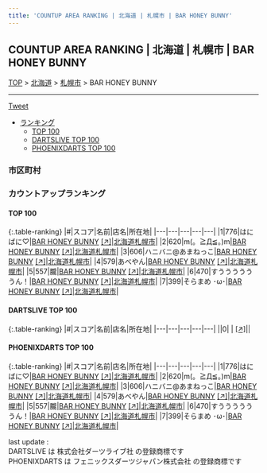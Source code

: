 ```yaml
---
title: 'COUNTUP AREA RANKING | 北海道 | 札幌市 | BAR HONEY BUNNY'
---
```

## COUNTUP AREA RANKING | 北海道 | 札幌市 | BAR HONEY BUNNY

[TOP](/darts/rank/) > [北海道](/darts/rank/北海道/) > [札幌市](/darts/rank/北海道/札幌市/) > BAR HONEY BUNNY

___

<a href="https://twitter.com/share?ref_src=twsrc%5Etfw" data-text="COUNTUP AREA RANKING | 北海道札幌市BAR HONEY BUNNY" class="twitter-share-button" data-hashtags="DARTSLIVE,PHOENIXDARTS,darts,ダーツ" data-show-count="false">Tweet</a>

* [ランキング](#カウントアップランキング)
    * [TOP 100](#top-100)
    * [DARTSLIVE TOP 100](#dartslive-top-100)
    * [PHOENIXDARTS TOP 100](#phoenixdarts-top-100)

### 市区町村

<ul>

</ul>

### カウントアップランキング

#### TOP 100



{:.table-ranking}
|#|スコア|名前|店名|所在地|
|---|---|---|---|---|
|1|776|<span class="rank-name-pd">はにばに♡</span>|<a href="/darts/rank/shops/67273.html">BAR HONEY BUNNY</a> <a href="https://vs.phoenixdarts.com/jp/shop/shopDetailInfo/s_67273?s_seq=67273">[↗]</a>|<a href="/darts/rank/北海道/札幌市">北海道札幌市</a>|
|2|620|<span class="rank-name-pd">m(。≧Д≦。)m</span>|<a href="/darts/rank/shops/67273.html">BAR HONEY BUNNY</a> <a href="https://vs.phoenixdarts.com/jp/shop/shopDetailInfo/s_67273?s_seq=67273">[↗]</a>|<a href="/darts/rank/北海道/札幌市">北海道札幌市</a>|
|3|606|<span class="rank-name-pd">ハニバニ@あまねっこ</span>|<a href="/darts/rank/shops/67273.html">BAR HONEY BUNNY</a> <a href="https://vs.phoenixdarts.com/jp/shop/shopDetailInfo/s_67273?s_seq=67273">[↗]</a>|<a href="/darts/rank/北海道/札幌市">北海道札幌市</a>|
|4|579|<span class="rank-name-pd">あべやん</span>|<a href="/darts/rank/shops/67273.html">BAR HONEY BUNNY</a> <a href="https://vs.phoenixdarts.com/jp/shop/shopDetailInfo/s_67273?s_seq=67273">[↗]</a>|<a href="/darts/rank/北海道/札幌市">北海道札幌市</a>|
|5|557|<span class="rank-name-pd">朧</span>|<a href="/darts/rank/shops/67273.html">BAR HONEY BUNNY</a> <a href="https://vs.phoenixdarts.com/jp/shop/shopDetailInfo/s_67273?s_seq=67273">[↗]</a>|<a href="/darts/rank/北海道/札幌市">北海道札幌市</a>|
|6|470|<span class="rank-name-pd">すううううううん！</span>|<a href="/darts/rank/shops/67273.html">BAR HONEY BUNNY</a> <a href="https://vs.phoenixdarts.com/jp/shop/shopDetailInfo/s_67273?s_seq=67273">[↗]</a>|<a href="/darts/rank/北海道/札幌市">北海道札幌市</a>|
|7|399|<span class="rank-name-pd">そらまめ ･ω･</span>|<a href="/darts/rank/shops/67273.html">BAR HONEY BUNNY</a> <a href="https://vs.phoenixdarts.com/jp/shop/shopDetailInfo/s_67273?s_seq=67273">[↗]</a>|<a href="/darts/rank/北海道/札幌市">北海道札幌市</a>|


#### DARTSLIVE TOP 100



{:.table-ranking}
|#|スコア|名前|店名|所在地|
|---|---|---|---|---|
||0|<span class="rank-name-dl"> </span>|<a href="/darts/rank/shops/.html"></a> <a href="">[↗]</a>|<a href="/darts/rank//"></a>|


#### PHOENIXDARTS TOP 100



{:.table-ranking}
|#|スコア|名前|店名|所在地|
|---|---|---|---|---|
|1|776|<span class="rank-name-pd">はにばに♡</span>|<a href="/darts/rank/shops/67273.html">BAR HONEY BUNNY</a> <a href="https://vs.phoenixdarts.com/jp/shop/shopDetailInfo/s_67273?s_seq=67273">[↗]</a>|<a href="/darts/rank/北海道/札幌市">北海道札幌市</a>|
|2|620|<span class="rank-name-pd">m(。≧Д≦。)m</span>|<a href="/darts/rank/shops/67273.html">BAR HONEY BUNNY</a> <a href="https://vs.phoenixdarts.com/jp/shop/shopDetailInfo/s_67273?s_seq=67273">[↗]</a>|<a href="/darts/rank/北海道/札幌市">北海道札幌市</a>|
|3|606|<span class="rank-name-pd">ハニバニ@あまねっこ</span>|<a href="/darts/rank/shops/67273.html">BAR HONEY BUNNY</a> <a href="https://vs.phoenixdarts.com/jp/shop/shopDetailInfo/s_67273?s_seq=67273">[↗]</a>|<a href="/darts/rank/北海道/札幌市">北海道札幌市</a>|
|4|579|<span class="rank-name-pd">あべやん</span>|<a href="/darts/rank/shops/67273.html">BAR HONEY BUNNY</a> <a href="https://vs.phoenixdarts.com/jp/shop/shopDetailInfo/s_67273?s_seq=67273">[↗]</a>|<a href="/darts/rank/北海道/札幌市">北海道札幌市</a>|
|5|557|<span class="rank-name-pd">朧</span>|<a href="/darts/rank/shops/67273.html">BAR HONEY BUNNY</a> <a href="https://vs.phoenixdarts.com/jp/shop/shopDetailInfo/s_67273?s_seq=67273">[↗]</a>|<a href="/darts/rank/北海道/札幌市">北海道札幌市</a>|
|6|470|<span class="rank-name-pd">すううううううん！</span>|<a href="/darts/rank/shops/67273.html">BAR HONEY BUNNY</a> <a href="https://vs.phoenixdarts.com/jp/shop/shopDetailInfo/s_67273?s_seq=67273">[↗]</a>|<a href="/darts/rank/北海道/札幌市">北海道札幌市</a>|
|7|399|<span class="rank-name-pd">そらまめ ･ω･</span>|<a href="/darts/rank/shops/67273.html">BAR HONEY BUNNY</a> <a href="https://vs.phoenixdarts.com/jp/shop/shopDetailInfo/s_67273?s_seq=67273">[↗]</a>|<a href="/darts/rank/北海道/札幌市">北海道札幌市</a>|


<div class="footer border-top border-gray-light mt-5 pt-3 text-right text-gray">
    last update : <span style="font-weight: italic" id="foot_last_modified"></span><br />
    DARTSLIVE は 株式会社ダーツライブ社 の登録商標です<br />
    PHOENIXDARTS は フェニックスダーツジャパン株式会社 の登録商標です<br />
</div>

<script src="https://cdnjs.cloudflare.com/ajax/libs/jquery.tablesorter/2.31.3/js/jquery.tablesorter.min.js" integrity="sha512-qzgd5cYSZcosqpzpn7zF2ZId8f/8CHmFKZ8j7mU4OUXTNRd5g+ZHBPsgKEwoqxCtdQvExE5LprwwPAgoicguNg==" crossorigin="anonymous" referrerpolicy="no-referrer"></script>
<link rel="stylesheet" href="https://cdnjs.cloudflare.com/ajax/libs/jquery.tablesorter/2.31.3/css/theme.default.min.css" integrity="sha512-wghhOJkjQX0Lh3NSWvNKeZ0ZpNn+SPVXX1Qyc9OCaogADktxrBiBdKGDoqVUOyhStvMBmJQ8ZdMHiR3wuEq8+w==" crossorigin="anonymous" referrerpolicy="no-referrer" />
<script>
$(function() {
    $(".table-ranking").tablesorter({sortList:[[0, 0]]});
    $("#foot_last_modified").text(formatDate(new Date(document.lastModified), 'yyyy-MM-dd HH:mm:ss'));
});
</script>

<script async src="https://platform.twitter.com/widgets.js" charset="utf-8"></script>